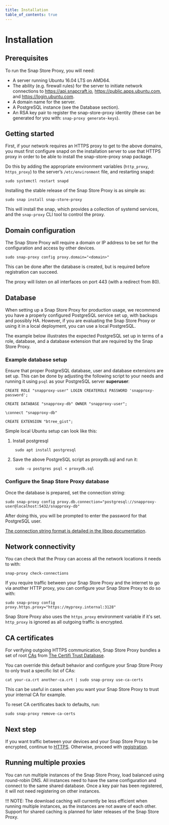 ```yaml
---
title: Installation
table_of_contents: true
---
```


# Installation

## Prerequisites

To run the Snap Store Proxy, you will need:

* A server running Ubuntu 16.04 LTS on AMD64.
* The ability (e.g. firewall rules) for the server to initiate network
  connections to https://api.snapcraft.io,
  https://public.apps.ubuntu.com, and https://login.ubuntu.com.
* A domain name for the server.
* A PostgreSQL instance (see the Database section). 
* An RSA key pair to register the snap-store-proxy identity (these can be
  generated for you with: `snap-proxy generate-keys`).

## Getting started

First, if your network requires an HTTPS proxy to get to the above
domains, you must first configure snapd on the installation server to
use that HTTPS proxy in order to be able to install the snap-store-proxy snap
package.

Do this by adding the appropriate environment variables (`http_proxy`,
`https_proxy`) to the server’s `/etc/environment` file, and restarting
snapd:

    sudo systemctl restart snapd

Installing the stable release of the Snap Store Proxy is as simple as:

    sudo snap install snap-store-proxy

This will install the snap, which provides a collection of systemd
services, and the `snap-proxy` CLI tool to control the proxy.

## Domain configuration

The Snap Store Proxy will require a domain or IP address to be set
for the configuration and access by other devices.

    sudo snap-proxy config proxy.domain="<domain>"

This can be done after the database is created, but is required
before registration can succeed.

The proxy will listen on all interfaces on port 443 (with a redirect from 80).

## Database

When setting up a Snap Store Proxy for production usage, we recommend you have a
properly configured PostgreSQL service set up, with backups and possibly HA.
However, if you are evaluating the Snap Store Proxy or using it in a local
deployment, you can use a local PostgreSQL.

The example below illustrates the expected PostgreSQL set up in terms of a role,
database, and a database extension that are required by the Snap Store Proxy.

### Example database setup

Ensure that proper PostgreSQL database, user and database extensions are set up.
This can be done by adjusting the following script to your needs and running it
using `psql` as your PostgreSQL server **superuser**:

    CREATE ROLE "snapproxy-user" LOGIN CREATEROLE PASSWORD 'snapproxy-password';

    CREATE DATABASE "snapproxy-db" OWNER "snapproxy-user";

    \connect "snapproxy-db"

    CREATE EXTENSION "btree_gist";

Simple local Ubuntu setup can look like this:

1. Install postgresql

        sudo apt install postgresql

2. Save the above PostgreSQL script as proxydb.sql and run it:

        sudo -u postgres psql < proxydb.sql

### Configure the Snap Store Proxy database

Once the database is prepared, set the connection string:

    sudo snap-proxy config proxy.db.connection="postgresql://snapproxy-user@localhost:5432/snapproxy-db"

After doing this, you will be prompted to enter the password for that PostgreSQL
user.

[The connection string format is detailed in the libpq documentation](https://www.postgresql.org/docs/current/static/libpq-connect.html#LIBPQ-CONNSTRING).

## Network connectivity

You can check that the Proxy can access all the network locations it
needs to with:

    snap-proxy check-connections

If you require traffic between your Snap Store Proxy and the internet to go via
another HTTP proxy, you can configure your Snap Store Proxy to do so with:

    sudo snap-proxy config proxy.https.proxy="https://myproxy.internal:3128"

Snap Store Proxy also uses the `https_proxy` environment variable if it's set.
`http_proxy` is ignored as all outgoing traffic is encrypted.

## CA certificates

For verifying outgoing HTTPS communication, Snap Store Proxy bundles a set of
root [CAs](https://en.wikipedia.org/wiki/Certificate_authority) from
[The Certifi Trust Database](https://certifi.io/).

You can override this default behavior and configure your Snap Store Proxy to
only trust a specific list of CAs:

    cat your-ca.crt another-ca.crt | sudo snap-proxy use-ca-certs

This can be useful in cases when you want your Snap Store Proxy to trust your
internal CA for example.

To reset CA certificates back to defaults, run:

    sudo snap-proxy remove-ca-certs

## Next step

If you want traffic between your devices and your Snap Store Proxy to be
encrypted, continue to [HTTPS](https.md). Otherwise, proceed with
[registration](register.md).

## Running multiple proxies

You can run multiple instances of the Snap Store Proxy, load balanced using
round-robin DNS. All instances need to have the same configuration and connect
to the same shared database. Once a key pair has been registered, it will not
need registering on other instances.

!!! NOTE:
    The download caching will currently be less efficient when
    running multiple instances, as the instances are not aware of each
    other. Support for shared caching is planned for later releases of the
    Snap Store Proxy.
